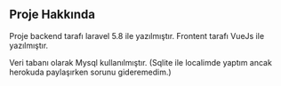 
## Proje Hakkında

Proje backend tarafı laravel 5.8 ile yazılmıştır.
Frontent tarafı VueJs ile yazılmıştır.

Veri tabanı olarak Mysql kullanılmıştır. (Sqlite ile localimde yaptım ancak herokuda paylaşırken sorunu gideremedim.)
